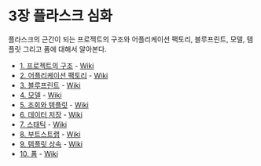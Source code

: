 # 3장 플라스크 심화

플라스크의 근간이 되는 프로젝트의 구조와 어플리케이션 팩토리, 블루프린트, 모델, 템플릿 그리고 폼에 대해서 알아본다.

- [1. 프로젝트의 구조](1_프로젝트의_구조) - [Wiki]()
- [2. 어플리케이션 팩토리](2_어플리케이션_팩토리) - [Wiki]()
- [3. 블루프린트](3_블루프린트) - [Wiki]()
- [4. 모델](4_모델) - [Wiki]()
- [5. 조회와 템플릿](5_조회와_템플릿) - [Wiki]()
- [6. 데이터 저장](6_데이터_저장) - [Wiki]()
- [7. 스태틱](7_스태틱) - [Wiki]()
- [8. 부트스트랩](8_부트스트랩) - [Wiki]()
- [9. 템플릿 상속](9_템플릿_상속) - [Wiki]()
- [10. 폼](10_폼) - [Wiki]()


